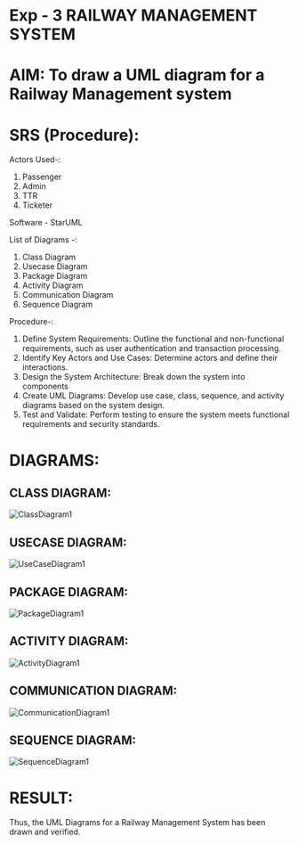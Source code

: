 # Exp - 3 RAILWAY MANAGEMENT SYSTEM

# AIM: To draw a UML diagram for a Railway Management system

# SRS (Procedure):
Actors Used-:
1) Passenger
2) Admin
3) TTR
4) Ticketer

Software - StarUML

List of Diagrams -:
1) Class Diagram
2) Usecase Diagram
3) Package Diagram
4) Activity Diagram
5) Communication Diagram
6) Sequence Diagram

Procedure-:
1. Define System Requirements: Outline the functional and non-functional requirements, such as user authentication and transaction processing.
2. Identify Key Actors and Use Cases: Determine actors and define their interactions.
3. Design the System Architecture: Break down the system into components
4. Create UML Diagrams: Develop use case, class, sequence, and activity diagrams based on the system design.
5. Test and Validate: Perform testing to ensure the system meets functional requirements and security standards.


# DIAGRAMS:
## CLASS DIAGRAM:
![ClassDiagram1](https://github.com/user-attachments/assets/e65fc672-7162-43df-b53e-8a2f8052d929)


## USECASE DIAGRAM:
![UseCaseDiagram1](https://github.com/user-attachments/assets/5c0df8dc-64af-477c-a8cc-b8b2e3f2ad50)


## PACKAGE DIAGRAM:
![PackageDiagram1](https://github.com/user-attachments/assets/dc76940c-f286-4268-9bc9-a9118e9ba483)


## ACTIVITY DIAGRAM:
![ActivityDiagram1](https://github.com/user-attachments/assets/57d9a017-0a05-4792-955c-b2f477be71b1)


## COMMUNICATION DIAGRAM:
![CommunicationDiagram1](https://github.com/user-attachments/assets/81e330e9-200e-4537-b3e3-b3780720ff8b)


## SEQUENCE DIAGRAM:
![SequenceDiagram1](https://github.com/user-attachments/assets/0bc770ac-a4a0-4235-a14a-36e7795b6e35)


# RESULT:
Thus, the UML Diagrams for a Railway Management System has been drawn and verified.

